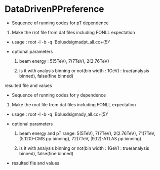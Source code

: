 # DataDrivenPPreference

- Sequence of running codes for pT dependence

1. Make the rrot file from dat files including FONLL expectation
 
* usage : root -l -b -q 'Bplusdsigmadpt_all.cc+(5)'

* optional parameters

  1. beam energy : 5(5TeV), 7(7TeV), 2(2.76TeV)

  2. is it with analysis binning or not(bin width : 1GeV) : true(analysis binned), false(fine binned)

resulted file and values


- Sequence of running codes for y dependence

1. Make the root file from dat files including FONLL expectation

* usage : root -l -b -q 'Bplusdsigmady_all.cc+(5)'

* optional parameters

  1. beam energy and pT range: 5(5TeV), 7(7TeV), 2(2.76TeV), 71(7TeV,(5,120)-CMS pp binning), 72(7TeV, (9,12)-ATLAS pp binning)

  2. is it with analysis binning or not(bin width : 1GeV) : true(analysis binned), false(fine binned)

* resulted file and values


